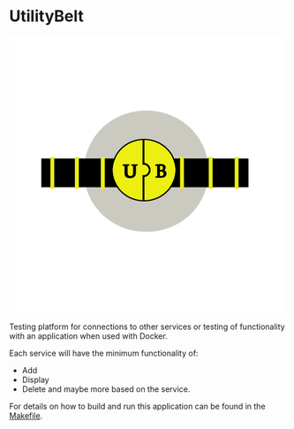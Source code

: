 # UtilityBelt

![UtilityBelt Logo](./imgs/UtilityBeltLogo.png)

Testing platform for connections to other services or testing of functionality with an application when used with Docker.

Each service will have the minimum functionality of:
* Add
* Display
* Delete
and maybe more based on the service.

For details on how to build and run this application can be found in the [Makefile](./Makefile).
